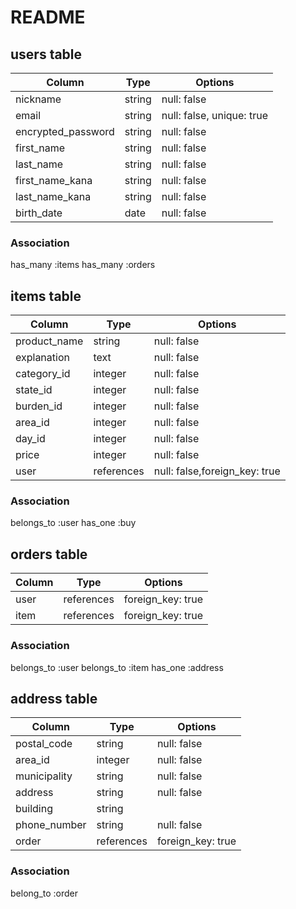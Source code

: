# README
## users table  <!-- ユーザー情報 -->

| Column            | Type   | Options                   |
| ------------------| ------ | --------------------------|
| nickname          | string | null: false               | <!-- ニックネーム   -->
| email             | string | null: false, unique: true | <!-- メールアドレス  -->
| encrypted_password| string | null: false               | <!-- パスワード     -->
| first_name        | string | null: false               | <!-- 名前          -->
| last_name         | string | null: false               | <!-- 苗字          -->
| first_name_kana   | string | null: false               | <!-- 名前（かな）   -->
| last_name_kana    | string | null: false               | <!-- 苗字 (かな)   -->
| birth_date        | date   | null: false               | <!-- 生年月日(年)   -->

### Association
has_many :items
has_many :orders

## items table <!-- 商品情報 -->

| Column           | Type       | Options     |
| -----------------| -----------| ----------- |
| product_name     | string     | null: false | <!-- 商品名       -->
| explanation      | text       | null: false | <!-- 商品の説明    -->
| category_id      | integer    | null: false | <!-- カテゴリー    -->
| state_id         | integer    | null: false | <!-- 商品の状態    -->
| burden_id        | integer    | null: false | <!-- 発送料の負担   -->
| area_id          | integer    | null: false | <!-- 発送元の地域   -->
| day_id           | integer    | null: false | <!-- 発送までの日数 -->
| price            | integer    | null: false | <!-- 販売価格      -->
| user             | references | null: false,foreign_key: true| <!-- ユーザー情報の外部キー  -->

### Association
belongs_to :user
has_one :buy

## orders table <!-- 購入記録 -->

| Column           | Type       | Options              |  
| -----------------| -----------| ---------------------|
| user             | references | foreign_key: true    | <!-- ユーザー情報の外部キー  -->
| item             | references | foreign_key: true    | <!-- 商品情報の外部キー     -->

### Association
belongs_to :user
belongs_to :item
has_one :address

## address table <!-- 配達先住所 -->

| Column           | Type       | Options     |
| -----------------| -----------| ----------- |
| postal_code      | string     | null: false | <!-- 郵便番号 -->
| area_id          | integer    | null: false | <!-- 都道府県 -->
| municipality     | string     | null: false | <!-- 市区町村 -->
| address          | string     | null: false | <!-- 番地    --> 
| building         | string     |             | <!-- 建物名  -->
| phone_number     | string     | null: false | <!-- 電話番号 -->
| order            | references |  foreign_key: true     | <!-- 購入記録の外部キー  -->

### Association
belong_to :order
